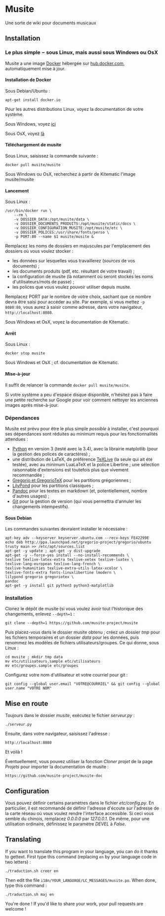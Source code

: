 # Musite
Une sorte de wiki pour documents musicaux


## Installation

### Le plus simple − sous Linux, mais aussi sous Windows ou OsX

Musite a une image [Docker](https://www.docker.com/) hébergée sur [hub.docker.com](https://hub.docker.com/), automatiquement mise à jour.

#### Installation de Docker

Sous Debian/Ubuntu :

    apt-get install docker.io

Pour les autres distributions Linux, voyez la documentation de votre système.

Sous Windows, voyez [ici](https://docs.docker.com/installation/windows/)

Sous OsX, voyez [là](https://docs.docker.com/installation/mac/)

#### Téléchargement de musite

Sous Linux, saisissez la commande suivante :

    docker pull musite/musite

Sous Windows ou OsX, recherchez à partir de Kitematic l'image musite/musite

#### Lancement

Sous Linux :

```
/usr/bin/docker run \
	--rm \
	-v DOSSIER_DATA:/opt/musite/data \
	-v DOSSIER_DOCUMENTS_PRODUITS:/opt/musite/static/docs \
	-v DOSSIER_CONFIGURATION_MUSITE:/opt/musite/etc \
	-v DOSSIER_POLICES:/usr/share/fonts/perso \
	-p PORT:80 --name $1 musite/musite &
```

Remplacez les noms de dossiers en majuscules par l'emplacement des dossiers où vous voulez stocker :

- les données sur lesquelles vous travaillerez (*sources* de vos documents) ;
- les documents produits (pdf, etc. résultant de votre travail) ;
- la configuration de musite (là notamment où seront stockés les noms d'utilisateurs/mots de passe) ;
- les polices que vous voulez pouvoir utiliser depuis musite.

Remplacez PORT par le nombre de votre choix, sachant que ce nombre devra être saisi pour accéder au site.
Par exemple, si vous mettez `-p 8080:80`, vous aurez à saisir comme adresse, dans votre navigateur,
`http://localhost:8080`.

Sous Windows et OsX, voyez la documentation de Kitematic.

#### Arrêt

Sous Linux :

    docker stop musite

Sous Windows et OsX ; cf. documentation de Kitematic.

#### Mise-à-jour

Il suffit de relancer la commande `docker pull musite/musite`.

Si votre système a peu d'espace disque disponible, n'hésitez pas à faire une petite recherche sur
Google pour voir comment nettoyer les anciennes images après mise-à-jour.


### Dépendances

Musite est prévu pour être le plus simple *possible* à installer, c'est pourquoi ses dépendances sont réduites au minimum requis pour les fonctionnalités attendues :

- [Python](https://www.python.org) en version 3 (testé avec la 3.4), avec la librairie matplotlib (pour la gestion des polices de caractères) ;
- une distribution de LaTeX, de préférence [TeXLive](https://www.tug.org/texlive) (la seule qui ait été testée), avec au minimum LuaLaTeX et la police Libertine ; une sélection raisonnable d'extensions est toutefois plus que vivement recommandée ;
- [Gregorio et GregorioTeX](http://gregorio-project.github.io) pour les partitions grégoriennes ;
- [LilyPond](http://www.lilypond.org) pour les partitions classiques ;
- [Pandoc](http://pandoc.org) pour les textes en markdown (et, potentiellement, nombre d'autres usages) ;
- [Git](http://git-scm.com/) pour la gestion de version (qui vous permettra d'annuler les changements intempestifs).

#### Sous Debian

Les commandes suivantes devraient installer le nécessaire :

    apt-key adv --keyserver keyserver.ubuntu.com --recv-keys FE42299E
    echo deb http://ppa.launchpad.net/gregorio-project/gregorio/ubuntu trusty main >> /etc/apt/sources.list
    apt-get -y update ; apt-get -y dist-upgrade
    apt-get -y --force-yes install --no-install-recommends \
    texlive texlive-latex-extra texlive-xetex texlive-luatex \
    texlive-lang-european texlive-lang-french \
    texlive-humanities texlive-extra-utils latex-xcolor \
    texlive-fonts-extra fonts-linuxlibertine lmodern \
    lilypond gregorio gregoriotex \
    pandoc
    apt-get -y install git python3 python3-matplotlib


### Installation

Clonez le dépôt de musite (si vous voulez avoir tout l'historique des changements, enlevez `--depth=1` :

    git clone --depth=1 https://github.com/musite-project/musite

Puis placez-vous dans le dossier musite obtenu ; créez un dossier *tmp* pour les fichiers temporaires et un dossier *data* pour les données, puis renommez les modèles de fichiers utilisateurs/groupes. Ce qui donne, sous Linux :

    cd musite ; mkdir tmp data
    mv etc/utilisateurs.sample etc/utilisateurs
    mv etc/groupes.sample etc/groupes

Configurez votre nom d'utilisateur et votre courriel pour git :

    git config --global user.email "VOTRE@COURRIEL" && git config --global user.name "VOTRE NOM"


## Mise en route

Toujours dans le dossier *musite*, exécutez le fichier *serveur.py* :

    ./serveur.py

Ensuite, dans votre navigateur, saisissez l'adresse :

    http://localhost:8080

Et voilà !

Éventuellement, vous pouvez utiliser la fonction *Cloner projet* de la page *Projets* pour importer la documentation
de musite :

    https://github.com/musite-project/musite-doc


## Configuration

Vous pouvez définir certains paramètres dans le fichier *etc/config.py*. En particulier, il est recommandé de définir l'adresse d'écoute sur l'adresse de la carte réseau où vous voulez rendre l'interface accessible. Si ceci vous semble du chinois, remplacez *0.0.0.0* par *127.0.0.1*. De même, pour une utilisation ordinaire, définissez le paramètre *DEVEL* à *False*.


## Translating

If you want to translate this program in your language, you can do it thanks to gettext. First type this command (replacing `en` by your language code in two letters) :

    ./traduction.sh creer en

Then edit the file `i18n/YOUR_LANGUAGE/LC_MESSAGES/musite.po`. When done, type this command :

    ./traduction.sh maj en

You're done ! If you'd like to share your work, your pull requests are welcome !
